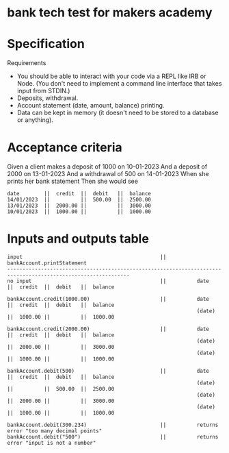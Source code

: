 # bank tech test for makers academy


# Specification

Requirements

* You should be able to interact with your code via a REPL like IRB or Node. (You don't need to implement a command line interface that takes input from STDIN.)
* Deposits, withdrawal.
* Account statement (date, amount, balance) printing.
* Data can be kept in memory (it doesn't need to be stored to a database or anything).

 # Acceptance criteria

Given a client makes a deposit of 1000 on 10-01-2023
And a deposit of 2000 on 13-01-2023
And a withdrawal of 500 on 14-01-2023
When she prints her bank statement
Then she would see

```
date        ||  credit  ||  debit   ||  balance
14/01/2023  ||          ||  500.00  ||  2500.00
13/01/2023  ||  2000.00 ||          ||  3000.00
10/01/2023  ||  1000.00 ||          ||  1000.00
```


# Inputs and outputs table

```
input                                             ||          bankAccount.printStatement
--------------------------------------------------------------------------------------------------------------
no input                                          ||          date         ||  credit  ||  debit   ||  balance
                                                              
bankAccount.credit(1000.00)                       ||          date         ||  credit  ||  debit   ||  balance
                                                              (date)       ||  1000.00 ||          ||  1000.00

bankAccount.credit(2000.00)                       ||          date         ||  credit  ||  debit   ||  balance
                                                              (date)       ||  2000.00 ||          ||  3000.00
                                                              (date)       ||  1000.00 ||          ||  1000.00

bankAccount.debit(500)                            ||          date         ||  credit  ||  debit   ||  balance
                                                              (date)       ||          ||  500.00  ||  2500.00
                                                              (date)       ||  2000.00 ||          ||  3000.00
                                                              (date)       ||  1000.00 ||          ||  1000.00

bankAccount.debit(300.234)                        ||          returns error "too many decimal points"
bankAccount.debit("500")                          ||          returns error "input is not a number"

```